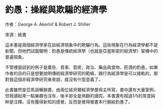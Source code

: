 # 釣愚：操縱與欺騙的經濟學

作者：George A. Akerlof & Robert J. Shiller

來源：紙書

這本書是兩個經濟學家在談經濟現象中的欺騙行為。這些現象在行為經濟學都不是新聞，但他們試圖闡明：釣愚是傳統經濟學（也就是亞當斯密的經濟學）架構中的普遍現象。

不管裡面談到的例子是廣告、買車、買房，政治、藥品與食物、菸酒的釣愚，如果作者的目的只是想要說明傳統經濟學研究的範疇，跟行為經濟學是可以接軌的，那對我這個非經濟學研究者來說，就沒有什麼意義了。

此書雖然是亞馬遜暢銷書，由兩位諾貝爾經濟學獎得主所寫，書中還有大量案例，但我讀起來一點樂趣也沒有，後半部全是用翻的讀完。本書還有超過1/5的厚度純粹是注釋。沒有獲得新知的感覺，反而是覺得被書本行銷給釣愚了。

